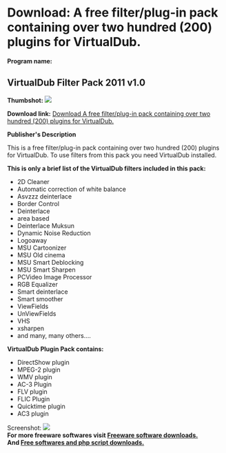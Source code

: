 # Download: A free filter/plug-in pack containing over two hundred (200) plugins for VirtualDub.

**Program name:**

## VirtualDub Filter Pack 2011 v1.0

  
**Thumbshot:** ![](http://www.freewarefiles.com/screenshot/virtdubfltrpack_md.jpg)   
  
**Download link:** [Download A free filter/plug-in pack containing over two hundred (200) plugins for VirtualDub.](http://freesoftwares.boysofts.com/VirtualDub-Filter-Pack_program_65876.html)  
  


**Publisher's Description**  
  


This is a free filter/plug-in pack containing over two hundred (200) plugins for VirtualDub. To use filters from this pack you need VirtualDub installed. 

**This is only a brief list of the VirtualDub filters included in this pack:**

  * 2D Cleaner 
  * Automatic correction of white balance 
  * Asvzzz deinterlace 
  * Border Control 
  * Deinterlace 
  * area based 
  * Deinterlace Muksun 
  * Dynamic Noise Reduction 
  * Logoaway 
  * MSU Cartoonizer 
  * MSU Old cinema 
  * MSU Smart Deblocking 
  * MSU Smart Sharpen 
  * PCVideo Image Processor 
  * RGB Equalizer 
  * Smart deinterlace 
  * Smart smoother 
  * ViewFields 
  * UnViewFields 
  * VHS 
  * xsharpen 
  * and many, many others.... 

**VirtualDub Plugin Pack contains:**

  * DirectShow plugin 
  * MPEG-2 plugin 
  * WMV plugin 
  * AC-3 Plugin 
  * FLV plugin 
  * FLIC Plugin 
  * Quicktime plugin 
  * AC3 plugin 

  
  
Screenshot: ![](http://www.freewarefiles.com/screenshot/virtdubfltrpack.jpg)   
**For more freeware softwares visit [Freeware software downloads.](http://freesoftwares.boysofts.com/)**   
**And [Free softwares and php script downloads.](http://www.boysofts.com/)**
